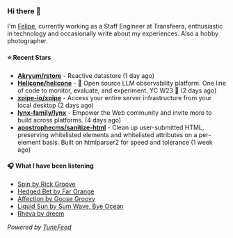 ### Hi there 👋

I'm [Felipe](https://felipevm.com), currently working as a Staff Engineer at Transfeera, enthusiastic in technology and occasionally write about my experiences. Also a hobby photographer.

#### ⭐ Recent Stars
- **[Akryum/rstore](https://github.com/Akryum/rstore)** - Reactive datastore (1 day ago)
- **[Helicone/helicone](https://github.com/Helicone/helicone)** - 🧊 Open source LLM observability platform. One line of code to monitor, evaluate, and experiment. YC W23 🍓 (2 days ago)
- **[xpipe-io/xpipe](https://github.com/xpipe-io/xpipe)** - Access your entire server infrastructure from your local desktop (2 days ago)
- **[lynx-family/lynx](https://github.com/lynx-family/lynx)** - Empower the Web community and invite more to build across platforms. (4 days ago)
- **[apostrophecms/sanitize-html](https://github.com/apostrophecms/sanitize-html)** - Clean up user-submitted HTML, preserving whitelisted elements and whitelisted attributes on a per-element basis. Built on htmlparser2 for speed and tolerance (1 week ago)

#### 🎧 What I have been listening
- [Spin by Rick Groove](https://open.spotify.com/track/3SYVkFt9xCEivtpHlia9yT)
- [Hedged Bet by Far Orange](https://open.spotify.com/track/5E8I5DZ5CBVinIvoCNk6Z4)
- [Affection by Goose Groovy](https://open.spotify.com/track/0HiEXZOONGJt3IFmdD3Gjd)
- [Liquid Sun by Sum Wave, Bye Ocean](https://open.spotify.com/track/6IefXHLqp3GFN7u49Tbe9K)
- [Rheya by dreem](https://open.spotify.com/track/2oMDxIp1I6uNQkexFBjJWQ)

_Powered by [TuneFeed](https://tunefeed.app?ref=github.com)_

